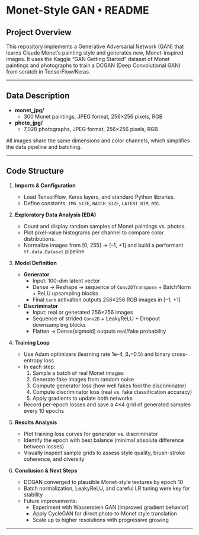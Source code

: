 # Monet-Style GAN • README

## Project Overview

This repository implements a Generative Adversarial Network (GAN) that learns Claude Monet’s painting style and generates new, Monet-inspired images. It uses the Kaggle “GAN Getting Started” dataset of Monet paintings and photographs to train a DCGAN (Deep Convolutional GAN) from scratch in TensorFlow/Keras.

---

## Data Description

- **monet_jpg/**  
  - 300 Monet paintings, JPEG format, 256×256 pixels, RGB  
- **photo_jpg/**  
  - 7,028 photographs, JPEG format, 256×256 pixels, RGB  

All images share the same dimensions and color channels, which simplifies the data pipeline and batching.

---

## Code Structure

1. **Imports & Configuration**  
   - Load TensorFlow, Keras layers, and standard Python libraries.  
   - Define constants: `IMG_SIZE`, `BATCH_SIZE`, `LATENT_DIM`, etc.

2. **Exploratory Data Analysis (EDA)**  
   - Count and display random samples of Monet paintings vs. photos.  
   - Plot pixel-value histograms per channel to compare color distributions.  
   - Normalize images from [0, 255] → [–1, +1] and build a performant `tf.data.Dataset` pipeline.

3. **Model Definition**  
   - **Generator**  
     - Input: 100-dim latent vector  
     - Dense → Reshape → sequence of `Conv2DTranspose` + BatchNorm + ReLU upsampling blocks  
     - Final `tanh` activation outputs 256×256 RGB images in [–1, +1]  
   - **Discriminator**  
     - Input: real or generated 256×256 images  
     - Sequence of strided `Conv2D` + LeakyReLU + Dropout downsampling blocks  
     - Flatten → Dense(sigmoid) outputs real/fake probability

4. **Training Loop**  
   - Use Adam optimizers (learning rate 1e-4, β₁=0.5) and binary cross-entropy loss  
   - In each step:  
     1. Sample a batch of real Monet images  
     2. Generate fake images from random noise  
     3. Compute generator loss (how well fakes fool the discriminator)  
     4. Compute discriminator loss (real vs. fake classification accuracy)  
     5. Apply gradients to update both networks  
   - Record per-epoch losses and save a 4×4 grid of generated samples every 10 epochs

5. **Results Analysis**  
   - Plot training loss curves for generator vs. discriminator  
   - Identify the epoch with best balance (minimal absolute difference between losses)  
   - Visually inspect sample grids to assess style quality, brush-stroke coherence, and diversity

6. **Conclusion & Next Steps**  
   - DCGAN converged to plausible Monet-style textures by epoch 10  
   - Batch normalization, LeakyReLU, and careful LR tuning were key for stability  
   - Future improvements:  
     - Experiment with Wasserstein GAN (improved gradient behavior)  
     - Apply CycleGAN for direct photo‐to‐Monet style translation  
     - Scale up to higher resolutions with progressive growing

---


